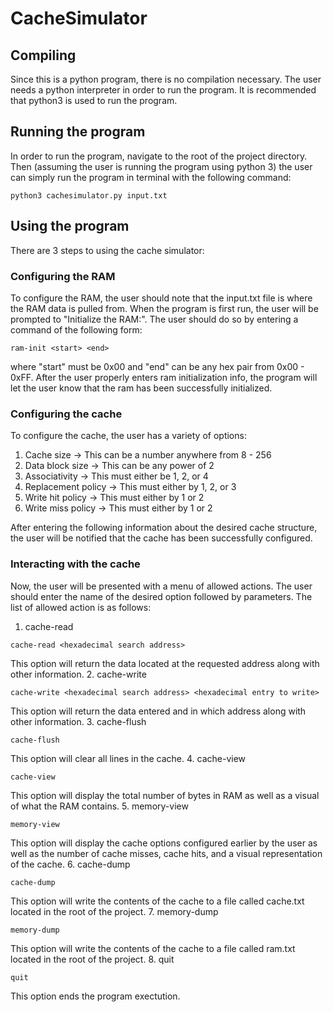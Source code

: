 # CacheSimulator

## Compiling
Since this is a python program, there is no compilation necessary. The user needs a python interpreter in order to run the program. It is recommended that python3 is used to run the program.

## Running the program
In order to run the program, navigate to the root of the project directory. 
Then (assuming the user is running the program using python 3) 
the user can simply run the program in terminal with the following command:
```
python3 cachesimulator.py input.txt
```

## Using the program
There are 3 steps to using the cache simulator:

### Configuring the RAM
To configure the RAM, the user should note that the input.txt file is where the RAM data is pulled from.
When the program is first run, the user will be prompted to "Initialize the RAM:".
The user should do so by entering a command of the following form:
```
ram-init <start> <end>
```
where "start" must be 0x00 and "end" can be any hex pair from 0x00 - 0xFF.
After the user properly enters ram initialization info, the program will let the 
user know that the ram has been successfully initialized.

### Configuring the cache
To configure the cache, the user has a variety of options:
1. Cache size -> This can be a number anywhere from 8 - 256
2. Data block size -> This can be any power of 2
3. Associativity -> This must either be 1, 2, or 4
4. Replacement policy -> This must either by 1, 2, or 3
5. Write hit policy -> This must either by 1 or 2
4. Write miss policy -> This must either by 1 or 2

After entering the following information about the desired cache structure, the user will be notified that
the cache has been successfully configured.

### Interacting with the cache
Now, the user will be presented with a menu of allowed actions. The user should enter the name of the desired option
followed by parameters. The list of allowed action is as follows:
1. cache-read
```
cache-read <hexadecimal search address>
```
This option will return the data located at the requested address along with other information.
2. cache-write
```
cache-write <hexadecimal search address> <hexadecimal entry to write>
```
This option will return the data entered and in which address along with other information.
3. cache-flush
```
cache-flush
```
This option will clear all lines in the cache.
4. cache-view
```
cache-view
```
This option will display the total number of bytes in RAM as well as a visual of what the RAM
contains.
5. memory-view
```
memory-view
```
This option will display the cache options configured earlier by the user as well as the number of
cache misses, cache hits, and a visual representation of the cache.
6. cache-dump
```
cache-dump
```
This option will write the contents of the cache to a file called cache.txt located in the root of the project.
7. memory-dump
```
memory-dump
```
This option will write the contents of the cache to a file called ram.txt located in the root of the project.
8. quit
```
quit
```
This option ends the program exectution.
